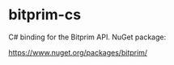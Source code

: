# bitprim-cs

C# binding for the Bitprim API.
NuGet package:

https://www.nuget.org/packages/bitprim/
